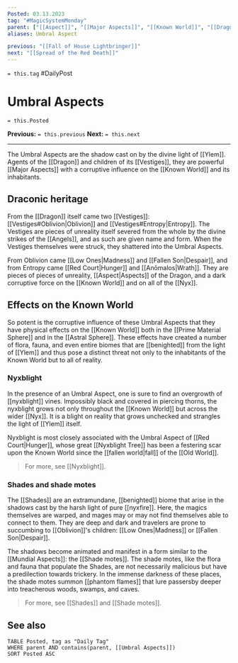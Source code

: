 ```yaml
---
Posted: 03.13.2023
tag: "#MagicSystemMonday"
parent: ["[[Aspect]]", "[[Major Aspects]]", "[[Known World]]", "[[Dragon]]", "[[Vestiges]]"]
aliases: Umbral Aspect

previous: "[[Fall of House Lightbringer]]"
next: "[[Spread of the Red Death]]"
---
```

`= this.tag` #DailyPost 
# Umbral Aspects
`= this.Posted`

**Previous:** `= this.previous`
**Next:** `= this.next`

---

The Umbral Aspects are the shadow cast on by the divine light of [[Ylem]]. Agents of the [[Dragon]] and children of its [[Vestiges]], they are powerful [[Major Aspects]] with a corruptive influence on the [[Known World]] and its inhabitants.

## Draconic heritage

From the [[Dragon]] itself came two [[Vestiges]]: [[Vestiges#Oblivion|Oblivion]] and [[Vestiges#Entropy|Entropy]]. The Vestiges are pieces of unreality itself severed from the whole by the divine strikes of the [[Angels]], and as such are given name and form. When the Vestiges themselves were struck, they shattered into the Umbral Aspects.

From Oblivion came [[Low Ones|Madness]] and [[Fallen Son|Despair]], and from Entropy came [[Red Court|Hunger]] and [[Anōmalos|Wrath]]. They are pieces of pieces of unreality, [[Aspect|Aspects]] of the Dragon, and a dark corruptive force on the [[Known World]] and on all of the [[Nyx]].

## Effects on the Known World

So potent is the corruptive influence of these Umbral Aspects that they have physical effects on the [[Known World]] both in the [[Prime Material Sphere]] and in the [[Astral Sphere]]. These effects have created a number of flora, fauna, and even entire biomes that are [[benighted]] from the light of [[Ylem]] and thus pose a distinct threat not only to the inhabitants of the Known World but to all of reality.

### Nyxblight

In the presence of an Umbral Aspect, one is sure to find an overgrowth of [[nyxblight]] vines. Impossibly black and covered in piercing thorns, the nyxblight grows not only throughout the [[Known World]] but across the wider [[Nyx]]. It is a blight on reality that grows unchecked and strangles the light of [[Ylem]] itself.

Nyxblight is most closely associated with the Umbral Aspect of [[Red Court|Hunger]], whose great [[Nyxblight Tree]] has been a festering scar upon the Known World since the [[fallen world|fall]] of the [[Old World]].

> For more, see [[Nyxblight]].

### Shades and shade motes

The [[Shades]] are an extramundane, [[benighted]] biome that arise in the shadows cast by the harsh light of pure [[nyxfire]]. Here, the magics themselves are warped, and mages may or may not find themselves able to connect to them. They are deep and dark and travelers are prone to succumbing to [[Oblivion]]'s children: [[Low Ones|Madness]] or [[Fallen Son|Despair]].

The shadows become animated and manifest in a form similar to the [[Mundial Aspects]]: the [[Shade motes]]. The shade motes, like the flora and fauna that populate the Shades, are not necessarily malicious but have a predilection towards trickery. In the immense darkness of these places, the shade motes summon [[phantom flames]] that lure passersby deeper into treacherous woods, swamps, and caves.

> For more, see [[Shades]] and [[Shade motes]].

## See also
```dataview
TABLE Posted, tag as "Daily Tag"
WHERE parent AND contains(parent, [[Umbral Aspects]])
SORT Posted ASC
```
